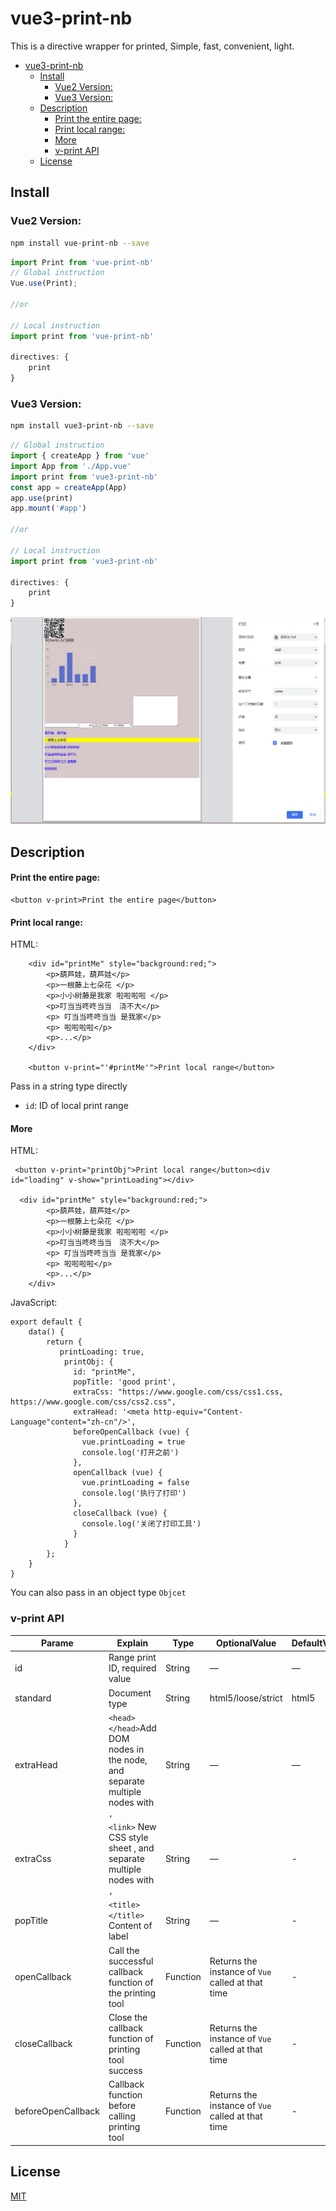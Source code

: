 # vue3-print-nb

This is a directive wrapper for printed, Simple, fast, convenient, light.
<!-- TOC -->

- [vue3-print-nb](#vue3-print-nb)
  - [Install](#install)
    - [Vue2 Version:](#vue2-version)
    - [Vue3 Version:](#vue3-version)
  - [Description](#description)
      - [Print the entire page:](#print-the-entire-page)
      - [Print local range:](#print-local-range)
      - [More](#more)
    - [v-print API](#v-print-api)
  - [License](#license)

<!-- /TOC -->
## Install

### Vue2 Version:
```bash
npm install vue-print-nb --save
```


```javascript
import Print from 'vue-print-nb'
// Global instruction 
Vue.use(Print);

//or

// Local instruction
import print from 'vue-print-nb'

directives: {
    print   
}
```
### Vue3 Version:
```bash
npm install vue3-print-nb --save
```

```javascript
// Global instruction 
import { createApp } from 'vue'
import App from './App.vue'
import print from 'vue3-print-nb'
const app = createApp(App)
app.use(print)
app.mount('#app')

//or

// Local instruction
import print from 'vue3-print-nb'

directives: {
    print   
}
```


![](https://github.com/Power-kxLee/vue-print-nb/blob/master/src/img/Chrome.png)

## Description

#### Print the entire page:

```
<button v-print>Print the entire page</button>
```


#### Print local range:

HTML:
```
    <div id="printMe" style="background:red;">
        <p>葫芦娃，葫芦娃</p>
        <p>一根藤上七朵花 </p>
        <p>小小树藤是我家 啦啦啦啦 </p>
        <p>叮当当咚咚当当　浇不大</p>
        <p> 叮当当咚咚当当 是我家</p>
        <p> 啦啦啦啦</p>
        <p>...</p>
    </div>

    <button v-print="'#printMe'">Print local range</button>
```
Pass in a string type directly
* `id`: ID of local print range

#### More
HTML:
```
 <button v-print="printObj">Print local range</button><div id="loading" v-show="printLoading"></div>
 
  <div id="printMe" style="background:red;">
        <p>葫芦娃，葫芦娃</p>
        <p>一根藤上七朵花 </p>
        <p>小小树藤是我家 啦啦啦啦 </p>
        <p>叮当当咚咚当当　浇不大</p>
        <p> 叮当当咚咚当当 是我家</p>
        <p> 啦啦啦啦</p>
        <p>...</p>
    </div>
```
JavaScript:
```
export default {
    data() {
        return {
           printLoading: true,
            printObj: {
              id: "printMe",
              popTitle: 'good print',
              extraCss: "https://www.google.com/css/css1.css, https://www.google.com/css/css2.css",
              extraHead: '<meta http-equiv="Content-Language"content="zh-cn"/>',
              beforeOpenCallback (vue) {
                vue.printLoading = true
                console.log('打开之前')
              },
              openCallback (vue) {
                vue.printLoading = false
                console.log('执行了打印')
              },
              closeCallback (vue) {
                console.log('关闭了打印工具')
              }
            }
        };
    }
}
```
You can also pass in an object type `Objcet`


### v-print API

| Parame             | Explain                                                                        | Type     | OptionalValue                                     | DefaultValue |
| ------------------ | ------------------------------------------------------------------------------ | -------- | ------------------------------------------------- | ------------ |
| id                 | Range print ID, required value                                                 | String   | —                                                 | —            |
| standard           | Document type                                                                  | String   | html5/loose/strict                                | html5        |
| extraHead          | `<head></head>`Add DOM nodes in the node, and separate multiple nodes with `,` | String   | —                                                 | —            |
| extraCss           | `<link>` New CSS style sheet , and separate multiple nodes with `,`            | String   | —                                                 | -            |
| popTitle           | `<title></title>` Content of label                                             | String   | —                                                 | -            |
| openCallback       | Call the successful callback function of the printing tool                     | Function | Returns the instance of `Vue` called at that time | -            |
| closeCallback      | Close the callback function of printing tool success                           | Function | Returns the instance of `Vue` called at that time | -            |
| beforeOpenCallback | Callback function before calling printing tool                                 | Function | Returns the instance of `Vue` called at that time | -            |

## License

[MIT](http://opensource.org/licenses/MIT)